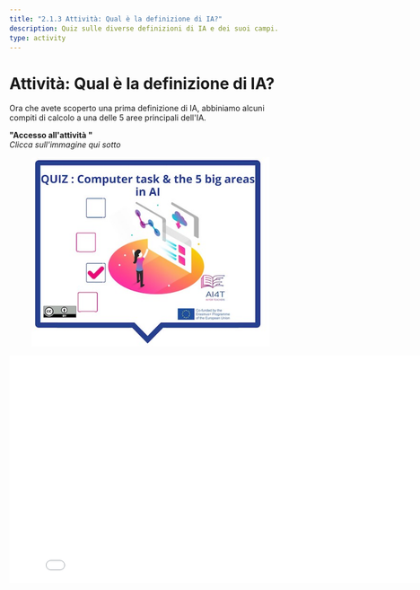 ```yaml
---
title: "2.1.3 Attività: Qual è la definizione di IA?"
description: Quiz sulle diverse definizioni di IA e dei suoi campi.
type: activity
---
```


# Attività: Qual è la definizione di IA?

Ora che avete scoperto una prima definizione di IA, abbiniamo alcuni compiti di calcolo a una delle 5 aree principali dell'IA.

**"Accesso all'attività "**  
_Clicca sull'immagine qui sotto_
<figure>
  <img src="Images/VisuelQUIZComputerstasksandthe5bigsareasinAI.jpg" alt="Illustration of AI definition quiz"/>  
</figure>

<center><iframe width="818" height="404" src="2-1-3-Quiz-definition-of-ai/2-1-3-Quiz-5-big-ideas-in-AI.html" frameborder="0" allowfullscreen></iframe></center>
